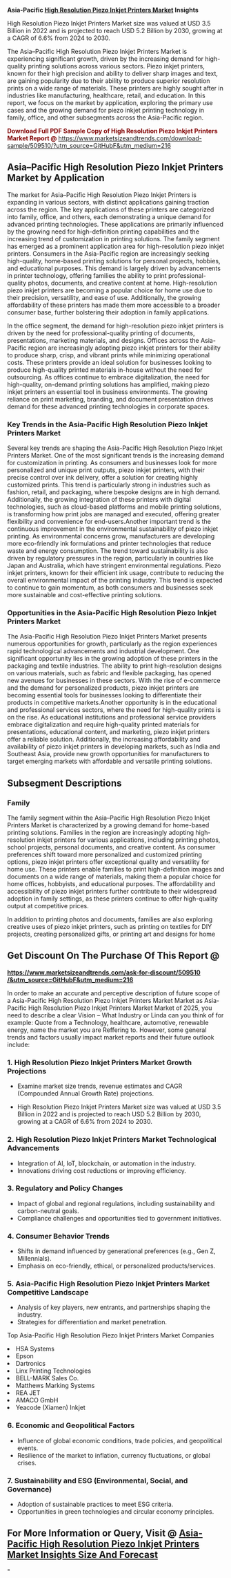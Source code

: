 <p><strong>Asia-Pacific&nbsp;<a href=""https://www.marketsizeandtrends.com/download-sample/509510/&amp;utm_source=GitHubF&amp;utm_medium=216"">High Resolution Piezo Inkjet Printers Market</a> Insights</strong></p><p>High Resolution Piezo Inkjet Printers Market size was valued at USD 3.5 Billion in 2022 and is projected to reach USD 5.2 Billion by 2030, growing at a CAGR of 6.6% from 2024 to 2030.</p><p><p>The Asia–Pacific High Resolution Piezo Inkjet Printers Market is experiencing significant growth, driven by the increasing demand for high-quality printing solutions across various sectors. Piezo inkjet printers, known for their high precision and ability to deliver sharp images and text, are gaining popularity due to their ability to produce superior resolution prints on a wide range of materials. These printers are highly sought after in industries like manufacturing, healthcare, retail, and education. In this report, we focus on the market by application, exploring the primary use cases and the growing demand for piezo inkjet printing technology in family, office, and other subsegments across the Asia-Pacific region.<p><strong><span style="color: #800000;">Download Full PDF Sample Copy of High Resolution Piezo Inkjet Printers Market Report @</span>&nbsp;</strong><a href="https://www.marketsizeandtrends.com/download-sample/509510/?utm_source=GitHubF&amp;utm_medium=216" target="_blank">https://www.marketsizeandtrends.com/download-sample/509510/?utm_source=GitHubF&amp;utm_medium=216</a></p></p><h2>Asia–Pacific High Resolution Piezo Inkjet Printers Market by Application</h2><p>The market for Asia–Pacific High Resolution Piezo Inkjet Printers is expanding in various sectors, with distinct applications gaining traction across the region. The key applications of these printers are categorized into family, office, and others, each demonstrating a unique demand for advanced printing technologies. These applications are primarily influenced by the growing need for high-definition printing capabilities and the increasing trend of customization in printing solutions. The family segment has emerged as a prominent application area for high-resolution piezo inkjet printers. Consumers in the Asia-Pacific region are increasingly seeking high-quality, home-based printing solutions for personal projects, hobbies, and educational purposes. This demand is largely driven by advancements in printer technology, offering families the ability to print professional-quality photos, documents, and creative content at home. High-resolution piezo inkjet printers are becoming a popular choice for home use due to their precision, versatility, and ease of use. Additionally, the growing affordability of these printers has made them more accessible to a broader consumer base, further bolstering their adoption in family applications.</p><p>In the office segment, the demand for high-resolution piezo inkjet printers is driven by the need for professional-quality printing of documents, presentations, marketing materials, and designs. Offices across the Asia-Pacific region are increasingly adopting piezo inkjet printers for their ability to produce sharp, crisp, and vibrant prints while minimizing operational costs. These printers provide an ideal solution for businesses looking to produce high-quality printed materials in-house without the need for outsourcing. As offices continue to embrace digitalization, the need for high-quality, on-demand printing solutions has amplified, making piezo inkjet printers an essential tool in business environments. The growing reliance on print marketing, branding, and document presentation drives demand for these advanced printing technologies in corporate spaces.</p><h3>Key Trends in the Asia-Pacific High Resolution Piezo Inkjet Printers Market</h3><p>Several key trends are shaping the Asia-Pacific High Resolution Piezo Inkjet Printers Market. One of the most significant trends is the increasing demand for customization in printing. As consumers and businesses look for more personalized and unique print outputs, piezo inkjet printers, with their precise control over ink delivery, offer a solution for creating highly customized prints. This trend is particularly strong in industries such as fashion, retail, and packaging, where bespoke designs are in high demand. Additionally, the growing integration of these printers with digital technologies, such as cloud-based platforms and mobile printing solutions, is transforming how print jobs are managed and executed, offering greater flexibility and convenience for end-users.Another important trend is the continuous improvement in the environmental sustainability of piezo inkjet printing. As environmental concerns grow, manufacturers are developing more eco-friendly ink formulations and printer technologies that reduce waste and energy consumption. The trend toward sustainability is also driven by regulatory pressures in the region, particularly in countries like Japan and Australia, which have stringent environmental regulations. Piezo inkjet printers, known for their efficient ink usage, contribute to reducing the overall environmental impact of the printing industry. This trend is expected to continue to gain momentum, as both consumers and businesses seek more sustainable and cost-effective printing solutions.</p><h3>Opportunities in the Asia-Pacific High Resolution Piezo Inkjet Printers Market</h3><p>The Asia-Pacific High Resolution Piezo Inkjet Printers Market presents numerous opportunities for growth, particularly as the region experiences rapid technological advancements and industrial development. One significant opportunity lies in the growing adoption of these printers in the packaging and textile industries. The ability to print high-resolution designs on various materials, such as fabric and flexible packaging, has opened new avenues for businesses in these sectors. With the rise of e-commerce and the demand for personalized products, piezo inkjet printers are becoming essential tools for businesses looking to differentiate their products in competitive markets.Another opportunity is in the educational and professional services sectors, where the need for high-quality prints is on the rise. As educational institutions and professional service providers embrace digitalization and require high-quality printed materials for presentations, educational content, and marketing, piezo inkjet printers offer a reliable solution. Additionally, the increasing affordability and availability of piezo inkjet printers in developing markets, such as India and Southeast Asia, provide new growth opportunities for manufacturers to target emerging markets with affordable and versatile printing solutions.</p><h2>Subsegment Descriptions</h2><h3>Family</h3><p>The family segment within the Asia–Pacific High Resolution Piezo Inkjet Printers Market is characterized by a growing demand for home-based printing solutions. Families in the region are increasingly adopting high-resolution inkjet printers for various applications, including printing photos, school projects, personal documents, and creative content. As consumer preferences shift toward more personalized and customized printing options, piezo inkjet printers offer exceptional quality and versatility for home use. These printers enable families to print high-definition images and documents on a wide range of materials, making them a popular choice for home offices, hobbyists, and educational purposes. The affordability and accessibility of piezo inkjet printers further contribute to their widespread adoption in family settings, as these printers continue to offer high-quality output at competitive prices.</p><p>In addition to printing photos and documents, families are also exploring creative uses of piezo inkjet printers, such as printing on textiles for DIY projects, creating personalized gifts, or printing art and designs for home</p><h2><strong>Get Discount On The Purchase Of This Report @&nbsp;</strong></h2><p><strong><a href=""https://www.marketsizeandtrends.com/ask-for-discount/509510/&amp;utm_source=GitHubF&amp;utm_medium=216"" target=""_blank"">https://www.marketsizeandtrends.com/ask-for-discount/509510<br />/&amp;utm_source=GitHubF&amp;utm_medium=216</a></strong></p><p>In order to make an accurate and perceptive description of future scope of a Asia-Pacific&nbsp;High Resolution Piezo Inkjet Printers Market Market as Asia-Pacific&nbsp;High Resolution Piezo Inkjet Printers Market Market of 2025, you need to describe a clear Vision &ndash; What Industry or Linda can you think of for example: Quote from a Technology, healthcare, automotive, renewable energy, name the market you are Reffering to. However, some general trends and factors usually impact market reports and their future outlook include:</p><h3>1.&nbsp;<strong>High Resolution Piezo Inkjet Printers Market Growth Projections</strong></h3><ul><li>Examine market size trends, revenue estimates and CAGR (Compounded Annual Growth Rate) projections.</li><li><p>High Resolution Piezo Inkjet Printers Market size was valued at USD 3.5 Billion in 2022 and is projected to reach USD 5.2 Billion by 2030, growing at a CAGR of 6.6% from 2024 to 2030.</p></li></ul><h3>2.&nbsp;<strong>High Resolution Piezo Inkjet Printers Market Technological Advancements</strong></h3><ul><li>Integration of AI, IoT, blockchain, or automation in the industry.</li><li>Innovations driving cost reductions or improving efficiency.</li></ul><h3>3.&nbsp;<strong>Regulatory and Policy Changes</strong></h3><ul><li>Impact of global and regional regulations, including sustainability and carbon-neutral goals.</li><li>Compliance challenges and opportunities tied to government initiatives.</li></ul><h3>4.&nbsp;<strong>Consumer Behavior Trends</strong></h3><ul><li>Shifts in demand influenced by generational preferences (e.g., Gen Z, Millennials).</li><li>Emphasis on eco-friendly, ethical, or personalized products/services.</li></ul><h3>5.&nbsp;<strong>Asia-Pacific High Resolution Piezo Inkjet Printers Market Competitive Landscape</strong></h3><ul><li>Analysis of key players, new entrants, and partnerships shaping the industry.</li><li>Strategies for differentiation and market penetration.</li></ul><p data-pm-slice=""1 1 []"">Top Asia-Pacific High Resolution Piezo Inkjet Printers Market Companies</p><div data-test-id=""""><p><li>HSA Systems</li><li> Epson</li><li> Dartronics</li><li> Linx Printing Technologies</li><li> BELL-MARK Sales Co.</li><li> Matthews Marking Systems</li><li> REA JET</li><li> AMACO GmbH</li><li> Yeacode (Xiamen) Inkjet</li></p></div><h3>6.&nbsp;<strong>Economic and Geopolitical Factors</strong></h3><ul><li>Influence of global economic conditions, trade policies, and geopolitical events.</li><li>Resilience of the market to inflation, currency fluctuations, or global crises.</li></ul><h3>7.&nbsp;<strong>Sustainability and ESG (Environmental, Social, and Governance)</strong></h3><ul><li>Adoption of sustainable practices to meet ESG criteria.</li><li>Opportunities in green technologies and circular economy principles.</li></ul><h2><strong>For More Information or Query, Visit @&nbsp;</strong><a href=""https://www.verifiedmarketreports.com/product/high-resolution-piezo-inkjet-printers-market/"" target=""_blank"">Asia-Pacific High Resolution Piezo Inkjet Printers Market Insights Size And Forecast</a></h2>"
